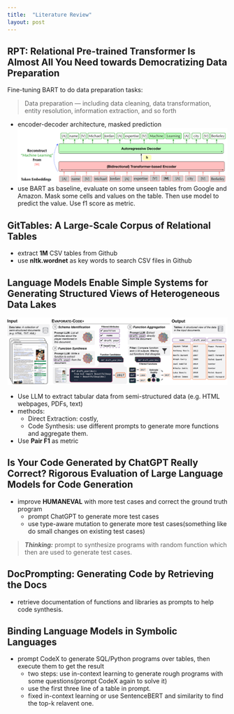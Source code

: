 ```yaml
---
title:  "Literature Review"
layout: post
---
```


## RPT: Relational Pre-trained Transformer Is Almost All You Need towards Democratizing Data Preparation

Fine-tuning BART to do data preparation tasks:
> Data preparation — including data cleaning, data transformation, entity resolution, information extraction, and so forth

- encoder-decoder architecture, masked prediction
![1](../assets/img/2023/2023-04-23-literature-review/RPT.png)
- use BART as baseline, evaluate on some unseen tables from Google and Amazon. Mask some cells and values on the table. Then use model to predict the value. Use f1 score as metric.


## GitTables: A Large-Scale Corpus of Relational Tables
- extract **1M** CSV tables from Github
- use **nltk.wordnet** as key words to search CSV files in Github


## Language Models Enable Simple Systems for Generating Structured Views of Heterogeneous Data Lakes
![architecture](https://github.com/HazyResearch/evaporate/blob/main/assets/banner.png?raw=true)
- Use LLM to extract tabular data from semi-structured data (e.g. HTML webpages, PDFs, text)
- methods:
    - Direct Extraction: costly, 
    - Code Synthesis: use different prompts to generate more functions and aggregate them.
- Use **Pair F1** as metric


## Is Your Code Generated by ChatGPT Really Correct? Rigorous Evaluation of Large Language Models for Code Generation
- improve **HUMANEVAL** with more test cases and correct the ground truth program
    - prompt ChatGPT to generate more test cases
    - use type-aware mutation to generate more test cases(something like do small changes on existing test cases)

> **_Thinking:_** prompt to synthesize programs with random function which then are used to generate test cases.  


## DocPrompting: Generating Code by Retrieving the Docs
- retrieve documentation of functions and libraries as prompts to help code synthesis.

## Binding Language Models in Symbolic Languages
- prompt CodeX to generate SQL/Python programs over tables, then execute them to get the result
    - two steps: use in-context learning to generate rough programs with some questions(prompt CodeX again to solve it)
    - use the first three line of a table in prompt. 
    - fixed in-context learning or use SentenceBERT and similarity to find the top-k relavent one.

